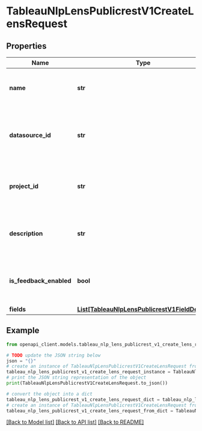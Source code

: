 # TableauNlpLensPublicrestV1CreateLensRequest


## Properties

Name | Type | Description | Notes
------------ | ------------- | ------------- | -------------
**name** | **str** | Required. Name of the lens . Upto 300 characters | [optional] 
**datasource_id** | **str** | Required. Luid of the datasource to which the lens is associated to | [optional] 
**project_id** | **str** | Required. Luid of the project in which lens should be created. | [optional] 
**description** | **str** | Optional. Description of the lens. 4000 characters maximum | [optional] 
**is_feedback_enabled** | **bool** | Required. Indicates if feedback to lens author setting is enabled. | [optional] 
**fields** | [**List[TableauNlpLensPublicrestV1FieldDetail]**](TableauNlpLensPublicrestV1FieldDetail.md) |  | [optional] 

## Example

```python
from openapi_client.models.tableau_nlp_lens_publicrest_v1_create_lens_request import TableauNlpLensPublicrestV1CreateLensRequest

# TODO update the JSON string below
json = "{}"
# create an instance of TableauNlpLensPublicrestV1CreateLensRequest from a JSON string
tableau_nlp_lens_publicrest_v1_create_lens_request_instance = TableauNlpLensPublicrestV1CreateLensRequest.from_json(json)
# print the JSON string representation of the object
print(TableauNlpLensPublicrestV1CreateLensRequest.to_json())

# convert the object into a dict
tableau_nlp_lens_publicrest_v1_create_lens_request_dict = tableau_nlp_lens_publicrest_v1_create_lens_request_instance.to_dict()
# create an instance of TableauNlpLensPublicrestV1CreateLensRequest from a dict
tableau_nlp_lens_publicrest_v1_create_lens_request_from_dict = TableauNlpLensPublicrestV1CreateLensRequest.from_dict(tableau_nlp_lens_publicrest_v1_create_lens_request_dict)
```
[[Back to Model list]](../README.md#documentation-for-models) [[Back to API list]](../README.md#documentation-for-api-endpoints) [[Back to README]](../README.md)


